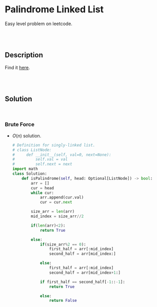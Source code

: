 # Palindrome Linked List

Easy level problem on leetcode.

<br>
<br>

## Description

Find it [here](http://rb.gy/14xn4w).

<br>
<br>

## Solution

<br>

### Brute Force

- $O(n)$ solution.

  ```py
  # Definition for singly-linked list.
  # class ListNode:
  #     def __init__(self, val=0, next=None):
  #         self.val = val
  #         self.next = next
  import math
  class Solution:
      def isPalindrome(self, head: Optional[ListNode]) -> bool:
          arr = []
          cur = head
          while cur:
              arr.append(cur.val)
              cur = cur.next

          size_arr = len(arr)
          mid_index = size_arr//2

          if(len(arr)<2):
              return True

          else:
              if(size_arr%2 == 0):
                  first_half = arr[:mid_index]
                  second_half = arr[mid_index:]

              else:
                  first_half = arr[:mid_index]
                  second_half = arr[mid_index+1:]

              if first_half == second_half[-1::-1]:
                  return True

              else:
                  return False
  ```
